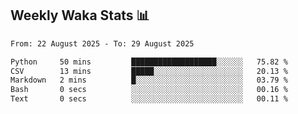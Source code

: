 ## Weekly Waka Stats 📊
<!--START_SECTION:waka-->

```txt
From: 22 August 2025 - To: 29 August 2025

Python     50 mins         ███████████████████░░░░░░   75.82 %
CSV        13 mins         █████░░░░░░░░░░░░░░░░░░░░   20.13 %
Markdown   2 mins          █░░░░░░░░░░░░░░░░░░░░░░░░   03.79 %
Bash       0 secs          ░░░░░░░░░░░░░░░░░░░░░░░░░   00.16 %
Text       0 secs          ░░░░░░░░░░░░░░░░░░░░░░░░░   00.11 %
```

<!--END_SECTION:waka-->

<!--

Here are some ideas to get you started:

- 🔭 I’m currently working on (way to add branches committed on)
- 🌱 I’m currently learning Web Frameworks and Machine Learning! (Lisp, JS (react & angular), Python, and __)
- 💬 Ask me about ...
- 📫 How to reach me: 
- 😄 Pronouns: He/Him/His
- ⚡ Fun fact: ...

that-recsys-lab
-->
